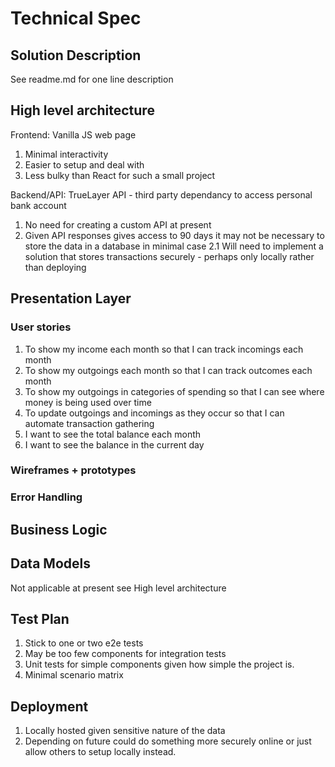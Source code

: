 # Technical Spec

## Solution Description 

See readme.md for one line description

## High level architecture 
Frontend: Vanilla JS web page 
1. Minimal interactivity
2. Easier to setup and deal with
3. Less bulky than React for such a small project

Backend/API:
TrueLayer API - third party dependancy to access personal bank account
1. No need for creating a custom API at present
2. Given API responses gives access to 90 days it may not be necessary to store the data in a database in minimal case
2.1 Will need to implement a solution that stores transactions securely - perhaps only locally rather than deploying

## Presentation Layer
### User stories

1. To show my income each month so that I can track incomings each month
2. To show my outgoings each month so that I can track outcomes each month
3. To show my outgoings in categories of spending so that I can see where money is being used over time
4. To update outgoings and incomings as they occur so that I can automate transaction gathering
5. I want to see the total balance each month
6. I want to see the balance in the current day 

### Wireframes + prototypes
### Error Handling

## Business Logic 

## Data Models
Not applicable at present see High level architecture

## Test Plan
1. Stick to one or two e2e tests
2. May be too few components for integration tests
3. Unit tests for simple components given how simple the project is.
4. Minimal scenario matrix

## Deployment 
1. Locally hosted given sensitive nature of the data
2. Depending on future could do something more securely online or just allow others to setup locally instead.
